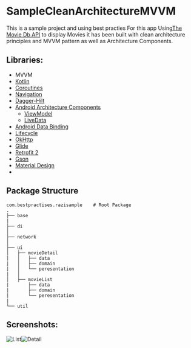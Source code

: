 # SampleCleanArchitectureMVVM
This is a sample project and using best practies 
For this app Using[The Movie Db API](https://rickandmortyapi.com/) to display Movies it has been built with clean architecture principles and MVVM pattern as well as Architecture Components.
## Libraries:

- MVVM
- [Kotlin](https://kotlinlang.org/)
- [Coroutines](https://github.com/Kotlin/kotlinx.coroutines) 
- [Navigation](https://developer.android.com/guide/navigation/navigation-getting-started)
- [Dagger-Hilt](https://developer.android.com/training/dependency-injection/hilt-android)
- [Android Architecture Components](https://developer.android.com/topic/libraries/architecture/) 
    * [ViewModel](https://developer.android.com/topic/libraries/architecture/viewmodel)
    * [LiveData](https://developer.android.com/topic/libraries/architecture/livedata)
- [Android Data Binding](https://developer.android.com/topic/libraries/data-binding/) 
- [Lifecycle](https://developer.android.com/jetpack/androidx/releases/lifecycle)
- [OkHttp](https://github.com/square/okhttp)
- [Glide](https://github.com/bumptech/glide) 
- [Retrofit 2](https://github.com/square/retrofit)
- [Gson](https://github.com/google/gson)
- [Material Design](https://material.io/develop/)
- 

## Package Structure
    
    com.bestpractises.razisample    # Root Package
    .
    ├── base                   
    |
    ├── di                   
    │
    ├── network              
    │
    ├── ui                        
    │   ├── movieDetail        
    |   │   ├── data            
    |   │   ├── domain          
    |   │   └── peresentation  
    |   │  
    │   ├── movieList      
    |       ├── data        
    |       ├── domain      
    |       └── peresentation   
    |
    └── util               

## Screenshots:

![List](https://user-images.githubusercontent.com/37610029/163682704-f3990e18-1125-4b1b-ae95-c4a206e46729.png)![Detail](https://user-images.githubusercontent.com/37610029/163682707-4d6110ac-8dfe-441d-9429-1118d0b99dcf.png)

